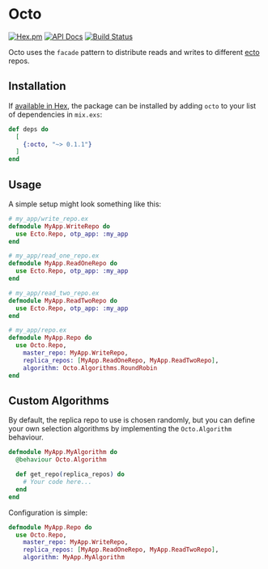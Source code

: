 # Octo

[![Hex.pm](https://img.shields.io/hexpm/v/octo.svg)](https://hex.pm/packages/octo) [![API Docs](https://img.shields.io/badge/api-docs-yellow.svg?style=flat)](http://hexdocs.pm/octo/) [![Build Status](https://travis-ci.org/connorjacobsen/octo.svg?branch=master)](https://travis-ci.org/connorjacobsen/octo)

Octo uses the `facade` pattern to distribute reads and writes to different [ecto](https://github.com/elixir-ecto/ecto) repos.

## Installation

If [available in Hex](https://hex.pm/docs/publish), the package can be installed
by adding `octo` to your list of dependencies in `mix.exs`:

```elixir
def deps do
  [
    {:octo, "~> 0.1.1"}
  ]
end
```

## Usage

A simple setup might look something like this:

```elixir
# my_app/write_repo.ex
defmodule MyApp.WriteRepo do
  use Ecto.Repo, otp_app: :my_app
end

# my_app/read_one_repo.ex
defmodule MyApp.ReadOneRepo do
  use Ecto.Repo, otp_app: :my_app
end

# my_app/read_two_repo.ex
defmodule MyApp.ReadTwoRepo do
  use Ecto.Repo, otp_app: :my_app
end

# my_app/repo.ex
defmodule MyApp.Repo do
  use Octo.Repo,
    master_repo: MyApp.WriteRepo,
    replica_repos: [MyApp.ReadOneRepo, MyApp.ReadTwoRepo],
    algorithm: Octo.Algorithms.RoundRobin
end
```

## Custom Algorithms

By default, the replica repo to use is chosen randomly, but you can define your own selection algorithms by implementing the `Octo.Algorithm` behaviour.

```elixir
defmodule MyApp.MyAlgorithm do
  @behaviour Octo.Algorithm

  def get_repo(replica_repos) do
    # Your code here...
  end
end
```

Configuration is simple:

```elixir
defmodule MyApp.Repo do
  use Octo.Repo,
    master_repo: MyApp.WriteRepo,
    replica_repos: [MyApp.ReadOneRepo, MyApp.ReadTwoRepo],
    algorithm: MyApp.MyAlgorithm
```
